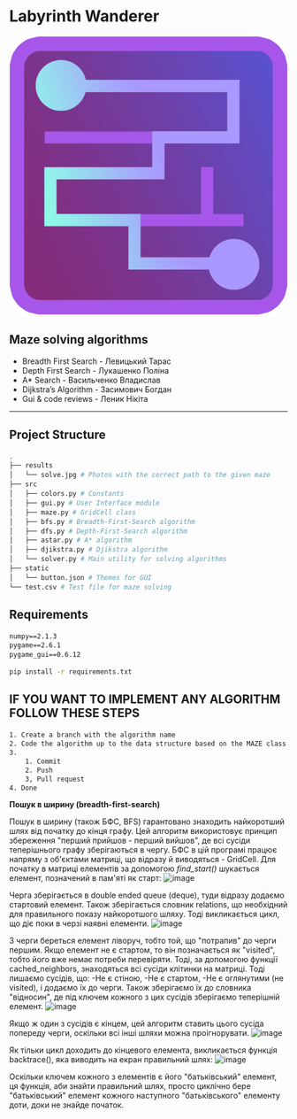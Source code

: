 # Labyrinth Wanderer

![alt text](img/LabWanderer.png)

## Maze solving algorithms

- Breadth First Search - Левицький Тарас
- Depth First Search - Лукашенко Поліна
- A* Search - Васильченко Владислав
- Dijkstra’s Algorithm - Засимович Богдан
- Gui & code reviews - Леник Нікіта

---

## Project Structure

```bash
.
├── results
│   └── solve.jpg # Photos with the correct path to the given maze
├── src
│   ├── colors.py # Constants
│   ├── gui.py # User Interface module
│   ├── maze.py # GridCell class
│   ├── bfs.py # Breadth-First-Search algorithm
│   ├── dfs.py # Depth-First-Search algorithm
│   ├── astar.py # A* algorithm
│   ├── djikstra.py # Djikstra algorithm
│   └── solver.py # Main utility for solving algorithms
├── static
│   └── button.json # Themes for GUI
└── test.csv # Test file for maze solving
```

## Requirements

```txt
numpy==2.1.3
pygame==2.6.1
pygame_gui==0.6.12
```

```bash
pip install -r requirements.txt
```

## IF YOU WANT TO IMPLEMENT ANY ALGORITHM FOLLOW THESE STEPS

    1. Create a branch with the algorithm name
    2. Code the algorithm up to the data structure based on the MAZE class
    3.
        1. Commit
        2. Push
        3, Pull request
    4. Done
**Пошук в ширину (breadth-first-search)**

Пошук в ширину (також БФС, BFS) гарантовано знаходить найкоротший шлях від початку до кінця графу. Цей алгоритм використовує принцип збереження "перший прийшов - перший вийшов", де всі сусіди теперішнього графу зберігаються в чергу.
БФС в цій програмі працює напряму з об'єктами матриці, що відразу й виводяться - GridCell. Для початку в матриці елементів за допомогою *find_start()* шукається елемент, позначений в пам'яті як старт:
![image](https://github.com/user-attachments/assets/ae79bb5f-f53b-457f-82b8-35c8e6cd83bb)

Черга зберігається в double ended queue (deque), туди відразу додаємо стартовий елемент. Також зберігається словник relations, що необхідний для правильного показу найкоротшого шляху.
Тоді викликається цикл, що діє поки в черзі наявні елементи.
![image](https://github.com/user-attachments/assets/775d4775-5c35-41c1-8240-6d5c585d1a33)

З черги береться елемент ліворуч, тобто той, що "потрапив" до черги першим. Якщо елемент не є стартом, то він позначається як "visited", тобто його вже немає потреби перевіряти. Тоді, за допомогою функції cached_neighbors, знаходяться всі сусіди клітинки на матриці. Тоді лишаємо сусідів, що:
-Не є стіною,
-Не є стартом,
-Не є оглянутими (не visited),
і додаємо їх до черги. Також зберігаємо їх до словника "відносин", де під ключем кожного з цих сусідів зберігаємо теперішній елемент.
![image](https://github.com/user-attachments/assets/51cb5d9c-f423-4a9f-a6da-0ae850003fec)

Якщо ж один з сусідів є кінцем, цей алгоритм ставить цього сусіда попереду черги, оскільки всі інші шляхи можна проігнорувати.
![image](https://github.com/user-attachments/assets/e9c865b2-11bf-45eb-9a4b-c78097c789d4)

Як тільки цикл доходить до кінцевого елемента, викликається функція backtrace(), яка виводить на екран правильний шлях:
![image](https://github.com/user-attachments/assets/53c3b06f-3072-44a3-add7-a23aea4bc0a0)

Оскільки ключем кожного з елементів є його "батьківський" елемент, ця функція, аби знайти правильний шлях, просто циклічно бере "батьківський" елемент кожного наступного "батьківського" елементу доти, доки не знайде початок.
